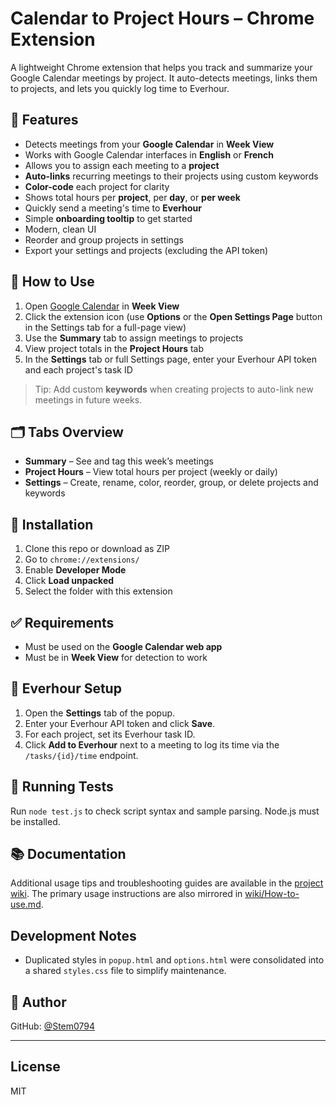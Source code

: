 # Calendar to Project Hours – Chrome Extension

A lightweight Chrome extension that helps you track and summarize your Google Calendar meetings by project. It auto-detects meetings, links them to projects, and lets you quickly log time to Everhour.

## 🔧 Features

- Detects meetings from your **Google Calendar** in **Week View**
- Works with Google Calendar interfaces in **English** or **French**
- Allows you to assign each meeting to a **project**
- **Auto-links** recurring meetings to their projects using custom keywords
- **Color-code** each project for clarity
- Shows total hours per **project**, per **day**, or **per week**
- Quickly send a meeting's time to **Everhour**
- Simple **onboarding tooltip** to get started
- Modern, clean UI
- Reorder and group projects in settings
- Export your settings and projects (excluding the API token)

## 🚀 How to Use

1. Open [Google Calendar](https://calendar.google.com) in **Week View**
2. Click the extension icon (use **Options** or the **Open Settings Page** button in the Settings tab for a full-page view)
3. Use the **Summary** tab to assign meetings to projects
4. View project totals in the **Project Hours** tab
5. In the **Settings** tab or full Settings page, enter your Everhour API token and each project's task ID
> Tip: Add custom **keywords** when creating projects to auto-link new meetings in future weeks.

## 🗂 Tabs Overview

- **Summary** – See and tag this week’s meetings
- **Project Hours** – View total hours per project (weekly or daily)
- **Settings** – Create, rename, color, reorder, group, or delete projects and keywords

## 💾 Installation

1. Clone this repo or download as ZIP
2. Go to `chrome://extensions/`
3. Enable **Developer Mode**
4. Click **Load unpacked**
5. Select the folder with this extension

## ✅ Requirements

- Must be used on the **Google Calendar web app**
- Must be in **Week View** for detection to work

## 🔑 Everhour Setup

1. Open the **Settings** tab of the popup.
2. Enter your Everhour API token and click **Save**.
3. For each project, set its Everhour task ID.
4. Click **Add to Everhour** next to a meeting to log its time via the `/tasks/{id}/time` endpoint.

## 🧪 Running Tests

Run `node test.js` to check script syntax and sample parsing. Node.js must be installed.

## 📚 Documentation

Additional usage tips and troubleshooting guides are available in the [project wiki](wiki/Home.md). The primary usage instructions are also mirrored in [wiki/How-to-use.md](wiki/How-to-use.md).

## Development Notes

- Duplicated styles in `popup.html` and `options.html` were consolidated into a shared
  `styles.css` file to simplify maintenance.

## 👤 Author
GitHub: [@Stem0794](https://github.com/Stem0794)

---

## License

MIT
